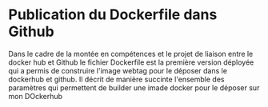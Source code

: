 # Publication du Dockerfile dans Github
Dans le cadre de la montée en compétences et le projet de liaison entre le docker hub et Github le fichier Dockerfile est la première version déployée qui a permis de construire l'image webtag pour le déposer dans le dockerhub et github.
Il décrit de manière succinte l'ensemble des paramètres qui permettent de builder une imade docker pour le déposer sur mon DOckerhub
